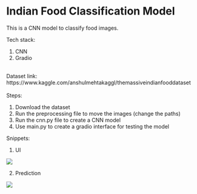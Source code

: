 # Indian Food Classification Model

This is a CNN model to classify food images.

Tech stack: 
1. CNN
2. Gradio

<br/>
Dataset link: https://www.kaggle.com/anshulmehtakaggl/themassiveindianfooddataset
<br/>
<br/>
Steps:

1. Download the dataset
2. Run the preprocessing file to move the images (change the paths)
3. Run the cnn.py file to create a CNN model
4. Use main.py to create a gradio interface for testing the model

Snippets: 
<br/>
1. UI
<img src="https://i.ibb.co/DCPNSK4/interface.png"/>

2. Prediction
<img src="https://i.ibb.co/6YpwmfY/prediction.png"/>
